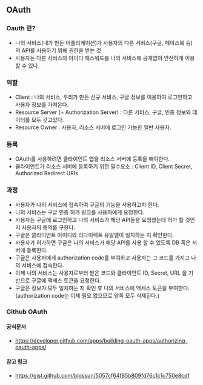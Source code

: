 ## OAuth

### Oauth 란?

- 나의 서비스(내가 만든 어플리케이션)가 사용자의 다른 서비스(구글, 페이스북 등)의 API를 사용하기 위해 권한을 받는 것
- 사용자는 다른 사비스의 아이디 패스워드를 나의 서비스에 공개없이 안전하게 이용 할 수 있다.

### 역할

- Client : 나의 서비스, 우리가 만든 신규 서비스, 구글 정보를 이용하여 로그인하고 사용자 정보를 가져온다.
- Resource Server (+ Authorization Server) : 다른 서비스, 구글, 인증 정보와 데이터를 모두 갖고있다.
- Resource Owner : 사용자, 리소스 서버에 로그인 가능한 일반 사용자.

### 등록

- OAuth를 사용하려면 클라이언트 앱을 리소스 서버에 등록을 해야한다.
- 클라이언트가 리소스 서버에 등록하기 위한 필수요소 : Client ID, Client Secret, Authorized Redirect URIs

### 과정

- 사용자가 나의 서비스에 접속하여 구글의 기능을 사용하고자 한다.
- 나의 서비스는 구글 인증 허가 링크를 사용자에게 요청한다.
- 사용자는 구글에 로그인하고 나의 서비스가 해당 API들을 요청했는데 허가 할 것인지 사용자의 동의를 구한다.
- 구글은 클라이언트 아이디와 리다이렉트 유알엘이 일치하는 지 확인한다.
- 사용자가 허가하면 구글은 나의 서비스가 해당 API를 사용 할 수 있도록 DB 혹은 서버에 등록한다.
- 구글은 사용자에게 authorization code를 부여하고 사용자는 그 코드를 가지고 나의 서비스에 접속한다.
- 이제 나의 서비스는 사용자로부터 받은 코드와 클라이언트 ID, Secret, URL 을 기반으로 구글에 액세스 토큰을 요청한다.
-  구글은 정보가 모두 일치하는 지 확인 후 나의 서비스에 액세스 토큰을 부여한다. (authorization code는 이제 필요 없으므로 양쪽 모두 삭제된다.)


### Github OAuth

#### 공식문서

- https://developer.github.com/apps/building-oauth-apps/authorizing-oauth-apps/

#### 참고 링크

- https://gist.github.com/blossun/5057cf64f85b809fd76c1c1c750e8cdf

